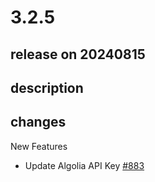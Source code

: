# 3.2.5

## release on 20240815

## description

## changes

New Features

* Update Algolia API Key <a href="https://github.com/spring-projects/spring-ldap/issues/883" data-hovercard-type="issue" data-hovercard-url="/spring-projects/spring-ldap/issues/883/hovercard">#883</a>

